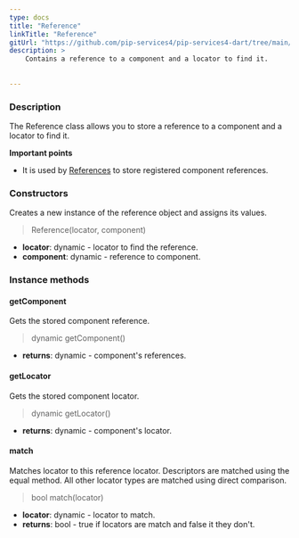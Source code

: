 ```yaml
---
type: docs
title: "Reference"
linkTitle: "Reference"
gitUrl: "https://github.com/pip-services4/pip-services4-dart/tree/main/pip-services4-components-dart"
description: >
    Contains a reference to a component and a locator to find it.
    
 
---
```


### Description

The Reference class allows you to store a reference to a component and a locator to find it.

**Important points**

- It is used by [References](../references) to store registered component references.

### Constructors
Creates a new instance of the reference object and assigns its values.

> Reference(locator, component)

- **locator**: dynamic - locator to find the reference. 
- **component**: dynamic - reference to component.

###  Instance methods

#### getComponent
Gets the stored component reference.    

> dynamic getComponent()

- **returns**: dynamic - component's references.


#### getLocator
Gets the stored component locator. 

> dynamic getLocator()

- **returns**: dynamic - component's locator.

#### match
Matches locator to this reference locator.
Descriptors are matched using the equal method.
All other locator types are matched using direct comparison.

>  bool match(locator)

- **locator**: dynamic - locator to match. 
- **returns**: bool - true if locators are match and false it they don't.



